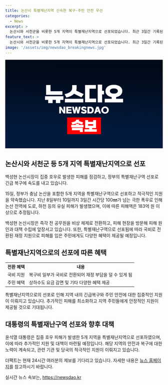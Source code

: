 ```yaml
---
title: 논산시 특별재난지역 신속한 복구·주민 안전 우선
categories:
  - News
excerpt: >
  논산시와 서천군을 비롯한 5개 지역이 특별재난지역으로 선포되었습니다. 최근 3일간 기록된 극한 폭우로 인해 도로와 하천 등에 유실이 발생하며 도로와 제방 유실 등의 피해가 속출하고 있습니다. 이에 백성현 논산시장은 즉각적인 대책 수립을 위해 전 공무원을 비상 체제로 전환하고, 정부에 특별재난지역 선포를 강력히 요청하며 추가적인 혜택도 제공될 예정입니다. 지난해에 이어 이번에도 피해가 막대하여 지원이 필요합니다. (150자)
feature_text: >
  논산시와 서천군을 비롯한 5개 지역이 특별재난지역으로 선포되었습니다. 최근 3일간 기록된 극한 폭우로 인해 도로와 하천 등에 유실이 발생하며 도로와 제방 유실 등의 피해가 속출하고 있습니다. 이에 백성현 논산시장은 즉각적인 대책 수립을 위해 전 공무원을 비상 체제로 전환하고, 정부에 특별재난지역 선포를 강력히 요청하며 추가적인 혜택도 제공될 예정입니다. 지난해에 이어 이번에도 피해가 막대하여 지원이 필요합니다. (150자)
image: '/assets/img/newsdao_breakingnews.jpg'
---
```


<p><img src="/assets/img/newsdao_breakingnews.jpg" alt="bookingtag 속보" /></p>

<h2 data-ke-size="size26">논산시와 서천군 등 5개 지역 특별재난지역으로 선포</h2>

<p data-ke-size="size16">백성현 논산시장이 집중 호우로 발생한 피해를 점검하고, 정부의 특별재난구역 선포로 긴급 복구에 속도를 내고 있습니다.</p>

<p data-ke-size="size16">15일, 정부가 충남 논산을 포함한 5개 지역을 특별재난구역으로 선포하고 적극적인 지원을 약속했습니다. 지난 8일부터 10일까지 3일간 시간당 100㎜가 넘는 극한 폭우로 인해 논산 전역에 도로, 하천 등의 유실 피해가 발생했으며, 이에 따른 피해액은 183억 원 이상으로 추정됩니다.</p>

<p data-ke-size="size16">백성현 논산시장은 즉각 전 공무원을 비상 체제로 전환하고, 피해 현장을 방문해 피해 원인과 대책 수립에 앞장서고 있습니다. 또한, 특별재난구역으로 선포됨에 따라 국비로 전환된 재정 지원으로 피해를 입은 주민에게도 다양한 혜택이 제공될 예정입니다.</p>

<h2 data-ke-size="size26">특별재난지역으로의 선포에 따른 혜택</h2>

<table>
<tbody>
<tr>
<td style="text-align: center; height: 17px;"><b>전환 혜택</b></td>
<td style="text-align: center; height: 17px;"><b>내용</b></td>
</tr>
<tr>
<td style="text-align: left; height: 17px;">국비 지원</td>
<td style="text-align: left; height: 17px;">복구비 일부가 국비로 전환되어 재정 부담을 덜 수 있게 됨</td>
</tr>
<tr>
<td style="text-align: left; height: 17px;">주민 혜택</td>
<td style="text-align: left; height: 17px;">상하수도 요금 감면 및 기타 다양한 혜택 제공</td>
</tr>
</tbody>
</table>

<p data-ke-size="size16">특별재난지역으로의 선포로 인해 지역 내의 긴급복구와 주민 안전에 대한 집중적인 지원이 이뤄지고 있습니다. 추가적인 피해를 최소화하고 지역 주민들에게 안정적인 지원이 제공될 것으로 기대됩니다.</p>

<h2 data-ke-size="size26">대통령의 특별재난구역 선포와 향후 대책</h2>

<p data-ke-size="size16">윤석열 대통령은 집중 호우 피해가 발생한 5개 지역을 특별재난지역으로 선포하였으며, 이에 따라 추가적인 지원 및 대책이 마련될 예정입니다. 해당 지역의 안전과 복구에 대한 노력이 계속되고, 관련 기관 및 당국의 적극적인 지원이 이뤄지고 있습니다.</p>

<p data-ke-size="size16">더팩트는 현재 24시간 여러분의 제보를 기다리고 있습니다. 자세한 내용은 <a href="https://talk.tf.co.kr/bbs/report/write">뉴스 홈페이지</a>를 참고하시기 바랍니다.</p>
실시간 뉴스 속보는, <a href="https://newsdao.kr" rel="dofollow">https://newsdao.kr</a>


